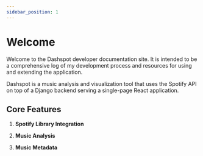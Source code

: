 ```yaml
---
sidebar_position: 1
---
```


# Welcome

Welcome to the Dashspot developer documentation site. It is intended to be a
comprehensive log of my development process and resources for using and
extending the application.

Dashspot is a music analysis and visualization tool that uses the Spotify API
on top of a Django backend serving a single-page React application.

## Core Features

1. **Spotify Library Integration**

2. **Music Analysis**

3. **Music Metadata**
